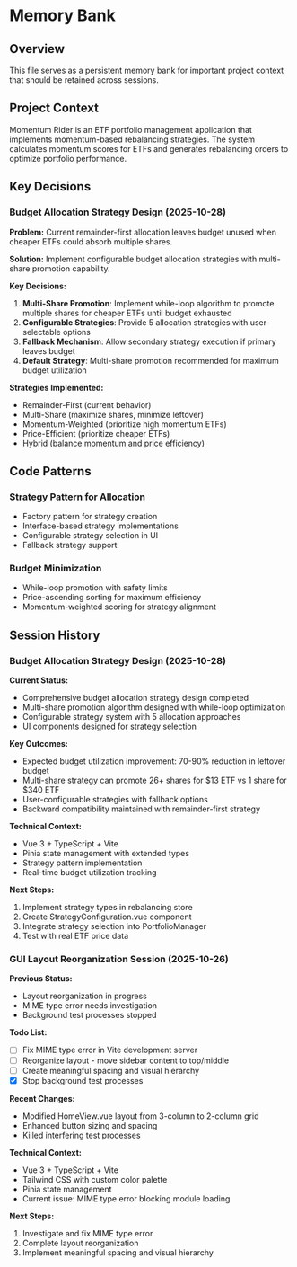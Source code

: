 # Memory Bank

## Overview
This file serves as a persistent memory bank for important project context that should be retained across sessions.

## Project Context
Momentum Rider is an ETF portfolio management application that implements momentum-based rebalancing strategies. The system calculates momentum scores for ETFs and generates rebalancing orders to optimize portfolio performance.

## Key Decisions

### Budget Allocation Strategy Design (2025-10-28)
**Problem:** Current remainder-first allocation leaves budget unused when cheaper ETFs could absorb multiple shares.

**Solution:** Implement configurable budget allocation strategies with multi-share promotion capability.

**Key Decisions:**
1. **Multi-Share Promotion**: Implement while-loop algorithm to promote multiple shares for cheaper ETFs until budget exhausted
2. **Configurable Strategies**: Provide 5 allocation strategies with user-selectable options
3. **Fallback Mechanism**: Allow secondary strategy execution if primary leaves budget
4. **Default Strategy**: Multi-share promotion recommended for maximum budget utilization

**Strategies Implemented:**
- Remainder-First (current behavior)
- Multi-Share (maximize shares, minimize leftover)
- Momentum-Weighted (prioritize high momentum ETFs)
- Price-Efficient (prioritize cheaper ETFs)
- Hybrid (balance momentum and price efficiency)

## Code Patterns

### Strategy Pattern for Allocation
- Factory pattern for strategy creation
- Interface-based strategy implementations
- Configurable strategy selection in UI
- Fallback strategy support

### Budget Minimization
- While-loop promotion with safety limits
- Price-ascending sorting for maximum efficiency
- Momentum-weighted scoring for strategy alignment

## Session History

### Budget Allocation Strategy Design (2025-10-28)

**Current Status:**
- Comprehensive budget allocation strategy design completed
- Multi-share promotion algorithm designed with while-loop optimization
- Configurable strategy system with 5 allocation approaches
- UI components designed for strategy selection

**Key Outcomes:**
- Expected budget utilization improvement: 70-90% reduction in leftover budget
- Multi-share strategy can promote 26+ shares for $13 ETF vs 1 share for $340 ETF
- User-configurable strategies with fallback options
- Backward compatibility maintained with remainder-first strategy

**Technical Context:**
- Vue 3 + TypeScript + Vite
- Pinia state management with extended types
- Strategy pattern implementation
- Real-time budget utilization tracking

**Next Steps:**
1. Implement strategy types in rebalancing store
2. Create StrategyConfiguration.vue component
3. Integrate strategy selection into PortfolioManager
4. Test with real ETF price data

### GUI Layout Reorganization Session (2025-10-26)

**Previous Status:**
- Layout reorganization in progress
- MIME type error needs investigation
- Background test processes stopped

**Todo List:**
- [ ] Fix MIME type error in Vite development server
- [ ] Reorganize layout - move sidebar content to top/middle
- [ ] Create meaningful spacing and visual hierarchy
- [x] Stop background test processes

**Recent Changes:**
- Modified HomeView.vue layout from 3-column to 2-column grid
- Enhanced button sizing and spacing
- Killed interfering test processes

**Technical Context:**
- Vue 3 + TypeScript + Vite
- Tailwind CSS with custom color palette
- Pinia state management
- Current issue: MIME type error blocking module loading

**Next Steps:**
1. Investigate and fix MIME type error
2. Complete layout reorganization
3. Implement meaningful spacing and visual hierarchy